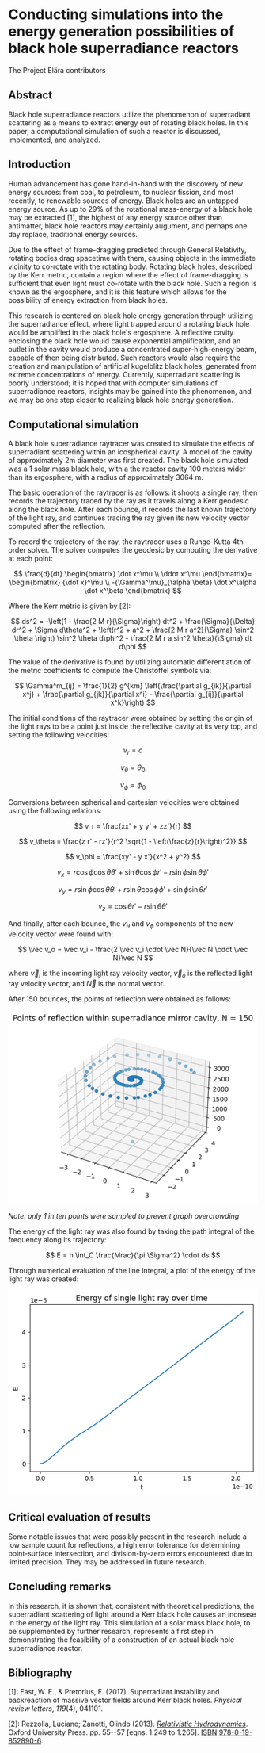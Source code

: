 # Conducting simulations into the energy generation possibilities of black hole superradiance reactors

The Project Elära contributors

## Abstract

Black hole superradiance reactors utilize the phenomenon of superradiant scattering as a means to extract energy out of rotating black holes. In this paper, a computational simulation of such a reactor is discussed, implemented, and analyzed.

## Introduction

Human advancement has gone hand-in-hand with the discovery of new energy sources: from coal, to petroleum, to nuclear fission, and most recently, to renewable sources of energy. Black holes are an untapped energy source. As up to 29% of the rotational mass-energy of a black hole may be extracted [1], the highest of any energy source other than antimatter, black hole reactors may certainly augument, and perhaps one day replace, traditional energy sources.

Due to the effect of frame-dragging predicted through General Relativity, rotating bodies drag spacetime with them, causing objects in the immediate vicinity to co-rotate with the rotating body. Rotating black holes, described by the Kerr metric, contain a region where the effect of frame-dragging is sufficient that even light must co-rotate with the black hole. Such a region is known as the ergosphere, and it is this feature which allows for the possibility of energy extraction from black holes.

This research is centered on black hole energy generation through utilizing the superradiance effect, where light trapped around a rotating black hole would be amplified in the black hole's ergosphere. A reflective cavity enclosing the black hole would cause exponential amplification, and an outlet in the cavity would produce a concentrated super-high-energy beam, capable of then being distributed.  Such reactors would also require the creation and manipulation of artificial kugelblitz black holes, generated from extreme concentrations of energy. Currently, superradiant scattering is poorly understood; it is hoped that with computer simulations of superradiance reactors, insights may be gained into the phenomenon, and we may be one step closer to realizing black hole energy generation.

## Computational simulation

A black hole superradiance raytracer was created to simulate the effects of superradiant scattering within an icospherical cavity. A model of the cavity of approximately 2m diameter was first created. The black hole simulated was a 1 solar mass black hole, with a the reactor cavity 100 meters wider than its ergosphere, with a radius of approximately 3064 m.

The basic operation of the raytracer is as follows: it shoots a single ray, then records the trajectory traced by the ray as it travels along a Kerr geodesic along the black hole. After each bounce, it records the last known trajectory of the light ray, and continues tracing the ray given its new velocity vector computed after the reflection.

To record the trajectory of the ray, the raytracer uses a Runge-Kutta 4th order solver. The solver computes the geodesic by computing the derivative at each point:

$$
\frac{d}{dt} \begin{bmatrix} \dot x^\mu \\ \ddot x^\mu \end{bmatrix}= \begin{bmatrix} {\dot x}^\mu \\ -{\Gamma^\mu}_{\alpha \beta} \dot x^\alpha \dot x^\beta \end{bmatrix}
$$

Where the Kerr metric is given by [2]:

$$
ds^2 = -\left(1 - \frac{2 M r}{\Sigma}\right) dt^2 + \frac{\Sigma}{\Delta} dr^2 + \Sigma d\theta^2 + \left(r^2 + a^2 + \frac{2 M r a^2}{\Sigma} \sin^2 \theta \right) \sin^2 \theta d\phi^2 - \frac{2 M r a sin^2 \theta}{\Sigma} dt d\phi
$$

The value of the derivative is found by utilizing automatic differentiation of the metric coefficients to compute the Christoffel symbols via:

$$
\Gamma^m_{ij} = \frac{1}{2} g^{km} \left(\frac{\partial g_{ik}}{\partial x^j} + \frac{\partial g_{jk}}{\partial x^i} - \frac{\partial g_{ij}}{\partial x^k}\right)
$$

The initial conditions of the raytracer were obtained by setting the origin of the light rays to be a point just inside the reflective cavity at its very top, and setting the following velocities:

$$
v_r = c
$$

$$
v_\theta = \theta_0
$$

$$
v_\phi = \phi_0
$$

Conversions between spherical and cartesian velocities were obtained using the following relations:

$$
v_r = \frac{xx' + y y' + zz'}{r}
$$

$$
v_\theta = \frac{z r' - rz'}{r^2 \sqrt{1 - \left(\frac{z}{r}\right)^2}}
$$

$$
v_\phi = \frac{xy' - y x'}{x^2 + y^2}
$$

$$
v_x = r \cos \phi \cos \theta \theta' + \sin \theta \cos \phi r' - r \sin \phi \sin \theta \phi'
$$

$$
v_y = r \sin \phi \cos \theta \theta' + r \sin \theta \cos \phi \phi' + \sin \phi \sin \theta r'
$$

$$
v_z = \cos \theta r' - r \sin \theta \theta'
$$

And finally, after each bounce, the $v_\theta$ and $v_\phi$ components of the new velocity vector were found with:

$$
\vec v_o = \vec v_i - \frac{2 \vec v_i \cdot \vec N}{\vec N \cdot \vec N}\vec N
$$

where $\vec v_i$ is the incoming light ray velocity vector, $\vec v_o$ is the reflected light ray velocity vector, and $\vec N$ is the normal vector.

After 150 bounces, the points of reflection were obtained as follows:

![Reflection points](./images/points_of_reflection.png)

_Note: only 1 in ten points were sampled to prevent graph overcrowding_

The energy of the light ray was also found by taking the path integral of the frequency along its trajectory:

$$
E = h \int_C \frac{Mrac}{\pi \Sigma^2} \cdot ds
$$

Through numerical evaluation of the line integral, a plot of the energy of the light ray was created:

![Light ray energy](./images/energy_increase_reactor.png)

## Critical evaluation of results

Some notable issues that were possibly present in the research include a low sample count for reflections, a high error tolerance for determining point-surface intersection, and division-by-zero errors encountered due to limited precision. They may be addressed in future research.

## Concluding remarks

In this research, it is shown that, consistent with theoretical predictions, the superradiant scattering of light around a Kerr black hole causes an increase in the energy of the light ray. This simulation of a solar mass black hole, to be supplemented by further research, represents a first step in demonstrating the feasibility of a construction of an actual black hole superradiance reactor.

## Bibliography

[1]: East, W. E., & Pretorius, F. (2017). Superradiant instability and backreaction of massive vector fields around Kerr black holes. *Physical review letters*, *119*(4), 041101.

[2]: Rezzolla, Luciano; Zanotti, Olindo (2013). [*Relativistic Hydrodynamics*](https://books.google.com/books?id=aS1oAgAAQBAJ&pg=PA57). Oxford University Press. pp. 55--57 [eqns. 1.249 to 1.265]. [ISBN](https://en.wikipedia.org/wiki/ISBN_(identifier) "ISBN (identifier)") [978-0-19-852890-6](https://en.wikipedia.org/wiki/Special:BookSources/978-0-19-852890-6 "Special:BookSources/978-0-19-852890-6").
